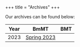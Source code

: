 +++
title = "Archives"
+++

Our archives can be found below:

| Year         | BmMT                                                | BMT                                            |
| ------------ | --------------------------------------------------- | ---------------------------------------------- |
| 2023         | [Spring 2023](/archives/bmmt-2023.md)               |                                                |







